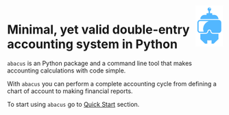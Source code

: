 <img width="64" align="right" src="assets/robot.png">

# Minimal, yet valid double-entry accounting system in Python

`abacus` is an Python package and a command line tool that
makes accounting calculations with code simple.

With `abacus` you can perform a complete accounting cycle
from defining a chart of account to making financial reports.

To start using `abacus` go to [Quick Start](quick_start.md) section.
